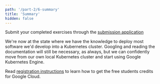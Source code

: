 ```yaml
---
path: '/part-2/6-summary'
title: 'Summary'
hidden: false
---
```


Submit your completed exercises through the [submission application](https://studies.cs.helsinki.fi/stats/courses/kubernetes2020)

We're now at the state where we have the knowledge to deploy most software we'd develop into a Kubernetes cluster. Googling and reading the documentation will still be necessary, as always, but we can confidently move from our own local Kubernetes cluster and start using Google Kubernetes Engine.

Read [registration instructions](/registration-and-completion) to learn how to get the free students credits for Google Cloud.
